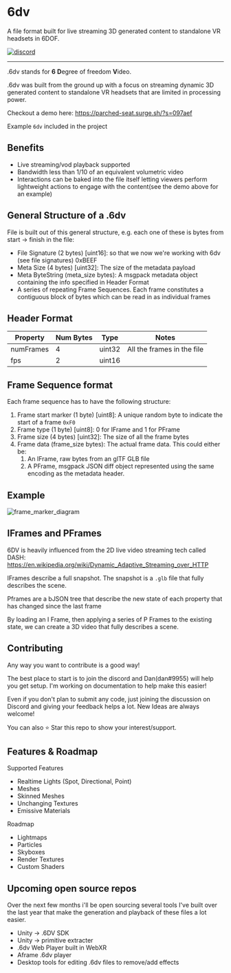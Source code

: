 # 6dv

A file format built for live streaming 3D generated content to standalone VR headsets in 6DOF.

<a href="https://discord.gg/RHprFfuBte"><img alt="discord" src="https://img.shields.io/badge/Discord-Community-green"/></a>

------

.6dv stands for **6** **D**egree of freedom **V**ideo. 

.6dv was built from the ground up with a focus on streaming dynamic 3D generated content to standalone VR headsets that are limited in processing power.

Checkout a demo here: https://parched-seat.surge.sh/?s=097aef

Example `6dv` included in the project

## Benefits
*  Live streaming/vod playback supported
*  Bandwidth less than 1/10 of an equivalent volumetric video
*  Interactions can be baked into the file itself letting viewers perform lightweight actions to engage with the content(see the demo above for an example)


## General Structure of a .6dv
File is built out of this general structure, e.g. each one of these is bytes from start -> finish in the file:

* File Signature (2 bytes) [uint16]: so that we now we're working with 6dv (see file signatures) 0xBEEF
* Meta Size (4 bytes) [uint32]: The size of the metadata payload
* Meta ByteString (meta_size bytes): A msgpack metadata object containing the info specified in Header Format
* A series of repeating Frame Sequences. Each frame constitutes a contiguous block of bytes which can be read in as individual frames

## Header Format

| Property  | Num Bytes | Type | Notes |
| ------------- | ------------- | -------------| -------------|
| numFrames  | 4  | uint32 | All the frames in the file |
| fps  | 2  | uint16 | |




## Frame Sequence format
Each frame sequence has to have the following structure:

1. Frame start marker (1 byte) [uint8]: A unique random byte to indicate the start of a frame `0xF0`
1. Frame type (1 byte) [uint8]: 0 for IFrame and 1 for PFrame
1. Frame size (4 bytes) [uint32]: The size of all the frame bytes
1. Frame data (frame_size bytes): The actual frame data. This could either be:
    1. An IFrame, raw bytes from an glTF GLB file
    1. A PFrame, msgpack JSON diff object represented using the same encoding as the metadata header.

## Example
![frame_marker_diagram](https://user-images.githubusercontent.com/8617779/135314518-603c867f-2aeb-48bb-8f72-398a845c17b7.jpg)

## IFrames and PFrames

6DV is heavily influenced from the 2D live video streaming tech called DASH: https://en.wikipedia.org/wiki/Dynamic_Adaptive_Streaming_over_HTTP

IFrames describe a full snapshot. The snapshot is a `.glb` file that fully describes the scene.

Pframes are a bJSON tree that describe the new state of each property that has changed since the last frame

By loading an I Frame, then applying a series of P Frames to the existing state, we can create a 3D video that fully describes a scene.


## Contributing

Any way you want to contribute is a good way!

The best place to start is to join the discord and Dan(dan#9955) will help you get setup. I'm working on documentation to help make this easier!

Even if you don't plan to submit any code, just joining the discussion on Discord and giving your feedback helps a lot. New Ideas are always welcome!

You can also ⭐ Star this repo to show your interest/support.

## Features & Roadmap

Supported Features 
* Realtime Lights (Spot, Directional, Point)
* Meshes
* Skinned Meshes
* Unchanging Textures
* Emissive Materials

Roadmap
* Lightmaps
* Particles
* Skyboxes
* Render Textures
* Custom Shaders


## Upcoming open source repos

Over the next few months i'll be open sourcing several tools I've built over the last year that make the generation and playback of these files a lot easier.

* Unity -> .6DV SDK
* Unity -> primitive extracter
* .6dv Web Player built in WebXR
* Aframe .6dv player
* Desktop tools for editing .6dv files to remove/add effects
